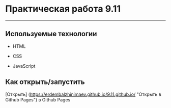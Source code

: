 # Практическая работа 9.11
____

## Используемые технологии

* HTML

* CSS

* JavaScript

## Как открыть/запустить

[Открыть] (https://erdembalzhinimaev.github.io/9.11.github.io/ "Открыть в Github Pages") в Github Pages